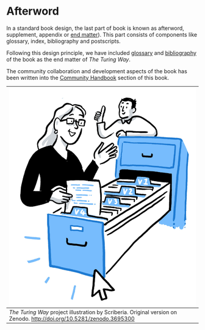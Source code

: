 # Afterword

In a standard book design, the last part of book is known as afterword, supplement, appendix or [end matter](https://en.wikipedia.org/wiki/Book_design#Back_matter_(end_matter))).
This part consists of components like glossary, index, bibliography and postscripts.

Following this design principle, we have included [glossary](./glossary) and [bibliography](./bibliography) of the book as the end matter of _The Turing Way_.

The community collaboration and development aspects of the book has been written into the [Community Handbook](../community-handbook/community-handbook) section of this book.

| ![Two folks happily looking in a drawer of documents and looking at different files.](../figures/file-collection.jpg) |
| ------------------------------------------------------------------------------------ |
| _The Turing Way_ project illustration by Scriberia. Original version on Zenodo. http://doi.org/10.5281/zenodo.3695300 |

